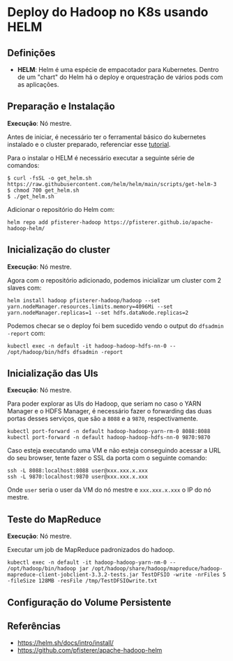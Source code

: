 # Deploy do Hadoop no K8s usando HELM

## Definições
* **HELM**: Helm é uma espécie de empacotador para Kubernetes. Dentro de um "chart" do Helm há o deploy e orquestração de vários pods com as aplicações.

## Preparação e Instalação

**Execução**: Nó mestre.

Antes de iniciar, é necessário ter o ferramental básico do kubernetes instalado e o cluster preparado, referenciar esse [tutorial](https://github.com/eduardoluizgs/dataops/blob/main/install-kubernetes.md).

Para o instalar o HELM é necessário executar a seguinte série de comandos:
```
$ curl -fsSL -o get_helm.sh https://raw.githubusercontent.com/helm/helm/main/scripts/get-helm-3
$ chmod 700 get_helm.sh
$ ./get_helm.sh
```
Adicionar o repositório do Helm com:
```
helm repo add pfisterer-hadoop https://pfisterer.github.io/apache-hadoop-helm/
```

## Inicialização do cluster

**Execução**: Nó mestre.

Agora com o repositório adicionado, podemos inicializar um cluster com 2 slaves com:

```
helm install hadoop pfisterer-hadoop/hadoop --set yarn.nodeManager.resources.limits.memory=4096Mi --set yarn.nodeManager.replicas=1 --set hdfs.dataNode.replicas=2
```

Podemos checar se o deploy foi bem sucedido vendo o output do `dfsadmin -report` com:

```
kubectl exec -n default -it hadoop-hadoop-hdfs-nn-0 -- /opt/hadoop/bin/hdfs dfsadmin -report
```

## Inicialização das UIs

**Execução**: Nó mestre.

Para poder explorar as UIs do Hadoop, que seriam no caso o YARN Manager e o HDFS Manager, é necessário fazer o forwarding das duas portas desses serviços, que são a `8088` e a `9870`, respectivamente.

```
kubectl port-forward -n default hadoop-hadoop-yarn-rm-0 8088:8088
kubectl port-forward -n default hadoop-hadoop-hdfs-nn-0 9870:9870
```
Caso esteja executando uma VM e não esteja conseguindo acessar a URL do seu browser, tente fazer o SSL da porta com o seguinte comando:

```
ssh -L 8088:localhost:8088 user@xxx.xxx.x.xxx
ssh -L 9870:localhost:9870 user@xxx.xxx.x.xxx
```

Onde `user` seria o user da VM do nó mestre e `xxx.xxx.x.xxx` o IP do nó mestre. 

## Teste do MapReduce

**Execução**: Nó mestre.

Executar um job de MapReduce padronizados do hadoop.

```
kubectl exec -n default -it hadoop-hadoop-yarn-nm-0 -- /opt/hadoop/bin/hadoop jar /opt/hadoop/share/hadoop/mapreduce/hadoop-mapreduce-client-jobclient-3.3.2-tests.jar TestDFSIO -write -nrFiles 5 -fileSize 128MB -resFile /tmp/TestDFSIOwrite.txt
```

## Configuração do Volume Persistente



## Referências
* https://helm.sh/docs/intro/install/
* https://github.com/pfisterer/apache-hadoop-helm
